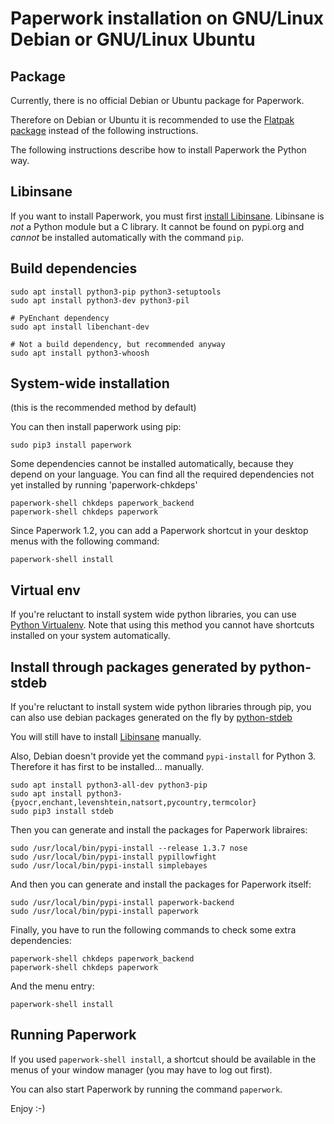 # Paperwork installation on GNU/Linux Debian or GNU/Linux Ubuntu

## Package

Currently, there is no official Debian or Ubuntu package for Paperwork.

Therefore on Debian or Ubuntu it is recommended to use the
[Flatpak package](https://gitlab.gnome.org/World/OpenPaperwork/paperwork/blob/master/flatpak/README.markdown#readme)
instead of the following instructions.

The following instructions describe how to install Paperwork the Python way.


## Libinsane

If you want to install Paperwork, you must first
[install Libinsane](https://doc.openpaper.work/libinsane/latest/libinsane/install.html).
Libinsane is *not* a Python module but a C library. It cannot be found on
pypi.org and *cannot* be installed automatically with the command `pip`.


## Build dependencies

    sudo apt install python3-pip python3-setuptools
    sudo apt install python3-dev python3-pil

    # PyEnchant dependency
    sudo apt install libenchant-dev

    # Not a build dependency, but recommended anyway
    sudo apt install python3-whoosh


## System-wide installation

(this is the recommended method by default)

You can then install paperwork using pip:

    sudo pip3 install paperwork

Some dependencies cannot be installed automatically, because they depend on
your language. You can find all the required dependencies not yet installed by
running 'paperwork-chkdeps'

    paperwork-shell chkdeps paperwork_backend
    paperwork-shell chkdeps paperwork

Since Paperwork 1.2, you can add a Paperwork shortcut in your desktop menus
with the following command:

    paperwork-shell install


## Virtual env

If you're reluctant to install system wide python libraries, you can use
[Python Virtualenv](install.devel.markdown). Note that using this method
you cannot have shortcuts installed on your system automatically.


## Install through packages generated by python-stdeb

If you're reluctant to install system wide python libraries through pip,
you can also use debian packages generated on the fly by [python-stdeb](https://pypi.python.org/pypi/stdeb)

You will still have to install
[Libinsane](https://doc.openpaper.work/libinsane/latest/libinsane/install.html)
manually.

Also, Debian doesn't provide yet the command `pypi-install` for Python 3.
Therefore it has first to be installed... manually.

    sudo apt install python3-all-dev python3-pip
    sudo apt install python3-{pyocr,enchant,levenshtein,natsort,pycountry,termcolor}
    sudo pip3 install stdeb

Then you can generate and install the packages for Paperwork libraires:

    sudo /usr/local/bin/pypi-install --release 1.3.7 nose
    sudo /usr/local/bin/pypi-install pypillowfight
    sudo /usr/local/bin/pypi-install simplebayes

And then you can generate and install the packages for Paperwork itself:

    sudo /usr/local/bin/pypi-install paperwork-backend
    sudo /usr/local/bin/pypi-install paperwork

Finally, you have to run the following commands to check some extra dependencies:

    paperwork-shell chkdeps paperwork_backend
    paperwork-shell chkdeps paperwork

And the menu entry:

    paperwork-shell install


## Running Paperwork

If you used `paperwork-shell install`, a shortcut should be available in the
menus of your window manager (you may have to log out first).

You can also start Paperwork by running the command `paperwork`.

Enjoy :-)
